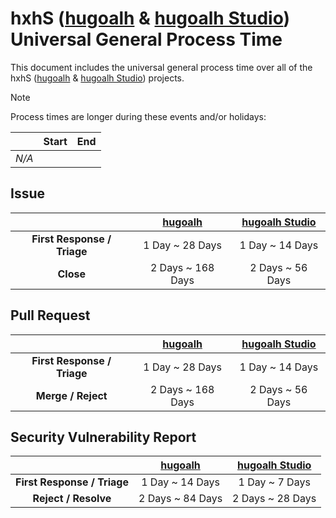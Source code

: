 [hugoalh]: https://github.com/hugoalh
[hugoalh-studio]: https://github.com/hugoalh-studio

# hxhS ([hugoalh][hugoalh] & [hugoalh Studio][hugoalh-studio]) Universal General Process Time

This document includes the universal general process time over all of the hxhS ([hugoalh][hugoalh] & [hugoalh Studio][hugoalh-studio]) projects.

> [!NOTE]
> Process times are longer during these events and/or holidays:
>
> |  | **Start** | **End** |
> |:-:|:-:|:-:|
> | *N/A* |  |  |

## Issue

|  | **[hugoalh][hugoalh]** | **[hugoalh Studio][hugoalh-studio]** |
|:-:|:-:|:-:|
| **First Response / Triage** | 1 Day \~  28 Days | 1 Day \~ 14 Days |
| **Close** | 2 Days \~ 168 Days | 2 Days \~ 56 Days |

## Pull Request

|  | **[hugoalh][hugoalh]** | **[hugoalh Studio][hugoalh-studio]** |
|:-:|:-:|:-:|
| **First Response / Triage** | 1 Day \~  28 Days | 1 Day \~ 14 Days |
| **Merge / Reject** | 2 Days \~ 168 Days | 2 Days \~ 56 Days |

## Security Vulnerability Report

|  | **[hugoalh][hugoalh]** | **[hugoalh Studio][hugoalh-studio]** |
|:-:|:-:|:-:|
| **First Response / Triage** | 1 Day \~  14 Days | 1 Day \~ 7 Days |
| **Reject / Resolve** | 2 Days \~ 84 Days | 2 Days \~ 28 Days |
